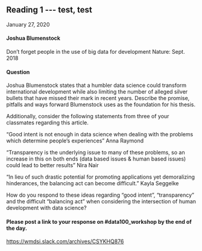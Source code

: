 ## Reading 1 --- test, test
January 27, 2020

#### Joshua Blumenstock
Don’t forget people in the use of big data for development 
Nature: Sept. 2018

#### Question
Joshua Blumenstock states that a humbler data science could transform international development while also limiting the number of alleged silver bullets that have missed their mark in recent years.  Describe the promise, pitfalls and ways forward Blumenstock uses as the foundation for his thesis.

Additionally, consider the following statements from three of your classmates regarding this article.

“Good intent is not enough in data science when dealing with the problems which determine people’s experiences” Anna Raymond

“Transparency is the underlying issue to many of these problems, so an increase in this on both ends (data based issues & human based issues) could lead to better results” Nira Nair

“In lieu of such drastic potential for promoting applications yet demoralizing hinderances, the balancing act can become difficult.”  Kayla Seggelke

How do you respond to these ideas regarding “good intent”, “transparency” and the difficult “balancing act” when considering the intersection of human development with data science?

#### Please post a link to your response on #data100_workshop by the end of the day.

https://wmdsi.slack.com/archives/CSYKHQ876

